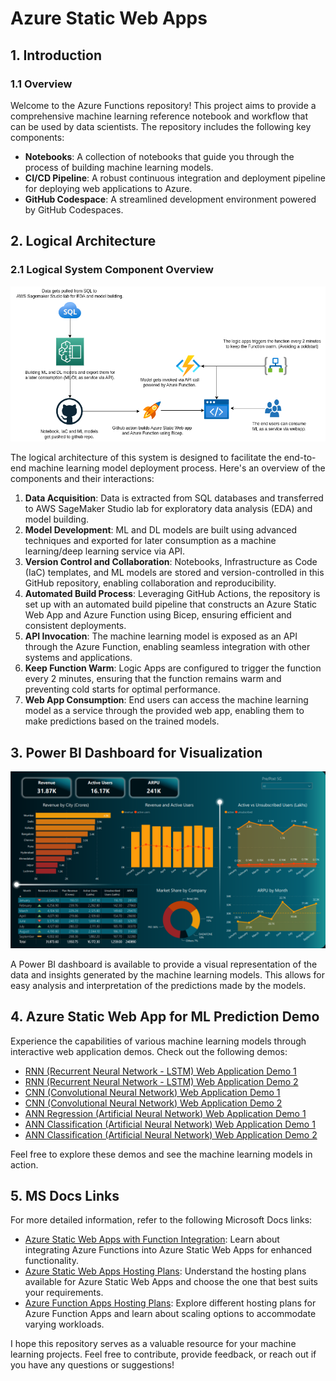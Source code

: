 #  Azure Static Web Apps

## 1. Introduction

### 1.1 Overview

Welcome to the Azure Functions repository! This project aims to provide a comprehensive machine learning reference notebook and workflow that can be used by data scientists. The repository includes the following key components:

- **Notebooks**: A collection of notebooks that guide you through the process of building machine learning models.
- **CI/CD Pipeline**: A robust continuous integration and deployment pipeline for deploying web applications to Azure.
- **GitHub Codespace**: A streamlined development environment powered by GitHub Codespaces.

## 2. Logical Architecture

### 2.1 Logical System Component Overview

![Figure 2: Logical Architecture Overview](./images/workflow.png)

The logical architecture of this system is designed to facilitate the end-to-end machine learning model deployment process. Here's an overview of the components and their interactions:

1. **Data Acquisition**: Data is extracted from SQL databases and transferred to AWS SageMaker Studio lab for exploratory data analysis (EDA) and model building.
2. **Model Development**: ML and DL models are built using advanced techniques and exported for later consumption as a machine learning/deep learning service via API.
3. **Version Control and Collaboration**: Notebooks, Infrastructure as Code (IaC) templates, and ML models are stored and version-controlled in this GitHub repository, enabling collaboration and reproducibility.
4. **Automated Build Process**: Leveraging GitHub Actions, the repository is set up with an automated build pipeline that constructs an Azure Static Web App and Azure Function using Bicep, ensuring efficient and consistent deployments.
5. **API Invocation**: The machine learning model is exposed as an API through the Azure Function, enabling seamless integration with other systems and applications.
6. **Keep Function Warm**: Logic Apps are configured to trigger the function every 2 minutes, ensuring that the function remains warm and preventing cold starts for optimal performance.
7. **Web App Consumption**: End users can access the machine learning model as a service through the provided web app, enabling them to make predictions based on the trained models.

## 3. Power BI Dashboard for Visualization

![Figure 3: Power BI Dashboard](./images/powerbi.png)

A Power BI dashboard is available to provide a visual representation of the data and insights generated by the machine learning models. This allows for easy analysis and interpretation of the predictions made by the models.

## 4. Azure Static Web App for ML Prediction Demo

Experience the capabilities of various machine learning models through interactive web application demos. Check out the following demos:

- [RNN (Recurrent Neural Network - LSTM) Web Application Demo 1](https://lyoh001.com/mlvmaudit)
- [RNN (Recurrent Neural Network - LSTM) Web Application Demo 2](https://lyoh001.com/mlcloudaudit)
- [CNN (Convolutional Neural Network) Web Application Demo 1](https://lyoh001.com/mlcoffeeplantdiseases)
- [CNN (Convolutional Neural Network) Web Application Demo 2](https://lyoh001.com/mlcovid)
- [ANN Regression (Artificial Neural Network) Web Application Demo 1](https://lyoh001.com/mltelecom)
- [ANN Classification (Artificial Neural Network) Web Application Demo 1](https://lyoh001.com/mlmaternalmortality)
- [ANN Classification (Artificial Neural Network) Web Application Demo 2](https://lyoh001.com/mlsupplychain)

Feel free to explore these demos and see the machine learning models in action.

## 5. MS Docs Links

For more detailed information, refer to the following Microsoft Docs links:

- [Azure Static Web Apps with Function Integration](https://docs.microsoft.com/en-us/azure/static-web-apps/functions-bring-your-own/): Learn about integrating Azure Functions into Azure Static Web Apps for enhanced functionality.
- [Azure Static Web Apps Hosting Plans](https://learn.microsoft.com/en-us/azure/static-web-apps/plans): Understand the hosting plans available for Azure Static Web Apps and choose the one that best suits your requirements.
- [Azure Function Apps Hosting Plans](https://learn.microsoft.com/en-us/azure/azure-functions/functions-scale): Explore different hosting plans for Azure Function Apps and learn about scaling options to accommodate varying workloads.

I hope this repository serves as a valuable resource for your machine learning projects. Feel free to contribute, provide feedback, or reach out if you have any questions or suggestions!
